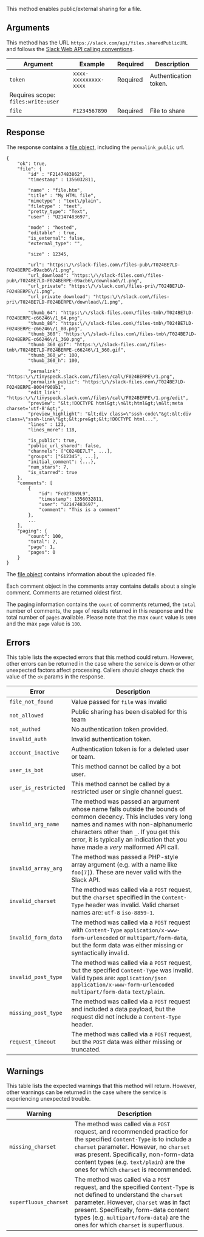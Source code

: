 This method enables public/external sharing for a file.

## Arguments

This method has the URL `https://slack.com/api/files.sharedPublicURL` and follows the [Slack Web API calling conventions](/web#basics).

| Argument | Example | Required | Description |
| --- | --- | --- | --- |
| `token` | `xxxx-xxxxxxxxx-xxxx` | Required | Authentication token.  
Requires scope: `files:write:user` |
| `file` | `F1234567890` | Required | File to share |

## Response

The response contains a [file object](/types/file), including the `permalink_public` url.

```
{
    "ok": true,
    "file": {
        "id" : "F2147483862",
        "timestamp" : 1356032811,

        "name" : "file.htm",
        "title" : "My HTML file",
        "mimetype" : "text\/plain",
        "filetype" : "text",
        "pretty_type": "Text",
        "user" : "U2147483697",

        "mode" : "hosted",
        "editable" : true,
        "is_external": false,
        "external_type": "",

        "size" : 12345,

        "url": "https:\/\/slack-files.com\/files-pub\/T024BE7LD-F024BERPE-09acb6\/1.png",
        "url_download": "https:\/\/slack-files.com\/files-pub\/T024BE7LD-F024BERPE-09acb6\/download\/1.png",
        "url_private": "https:\/\/slack.com\/files-pri\/T024BE7LD-F024BERPE\/1.png",
        "url_private_download": "https:\/\/slack.com\/files-pri\/T024BE7LD-F024BERPE\/download\/1.png",

        "thumb_64": "https:\/\/slack-files.com\/files-tmb\/T024BE7LD-F024BERPE-c66246\/1_64.png",
        "thumb_80": "https:\/\/slack-files.com\/files-tmb\/T024BE7LD-F024BERPE-c66246\/1_80.png",
        "thumb_360": "https:\/\/slack-files.com\/files-tmb\/T024BE7LD-F024BERPE-c66246\/1_360.png",
        "thumb_360_gif": "https:\/\/slack-files.com\/files-tmb\/T024BE7LD-F024BERPE-c66246\/1_360.gif",
        "thumb_360_w": 100,
        "thumb_360_h": 100,

        "permalink": "https:\/\/tinyspeck.slack.com\/files\/cal\/F024BERPE\/1.png",
        "permalink_public": "https:\/\/slack-files.com\/T024BE7LD-F024BERPE-8004f909b1",
        "edit_link": "https:\/\/tinyspeck.slack.com\/files\/cal\/F024BERPE\/1.png/edit",
        "preview": "&lt;!DOCTYPE html&gt;\n&lt;html&gt;\n&lt;meta charset='utf-8'&gt;",
        "preview_highlight": "&lt;div class=\"sssh-code\"&gt;&lt;div class=\"sssh-line\"&gt;&lt;pre&gt;&lt;!DOCTYPE html...",
        "lines" : 123,
        "lines_more": 118,

        "is_public": true,
        "public_url_shared": false,
        "channels": ["C024BE7LT", ...],
        "groups": ["G12345", ...],
        "initial_comment": {...},
        "num_stars": 7,
        "is_starred": true
    },
    "comments": [
        {
            "id": "Fc027BN9L9",
            "timestamp": 1356032811,
            "user": "U2147483697",
            "comment": "This is a comment"
        },
        ...
    ],
    "paging": {
        "count": 100,
        "total": 2,
        "page": 1,
        "pages": 0
    }
}
```

The [file object](/types/file) contains information about the uploaded file.

Each comment object in the comments array contains details about a single comment. Comments are returned oldest first.

The paging information contains the `count` of comments returned, the `total` number of comments, the `page` of results returned in this response and the total number of `pages` available. Please note that the max `count` value is `1000` and the max `page` value is `100`.

## Errors

This table lists the expected errors that this method could return. However, other errors can be returned in the case where the service is down or other unexpected factors affect processing. Callers should _always_ check the value of the `ok` params in the response.

| Error | Description |
| --- | --- |
| `file_not_found` | Value passed for `file` was invalid |
| `not_allowed` | Public sharing has been disabled for this team |
| `not_authed` | No authentication token provided. |
| `invalid_auth` | Invalid authentication token. |
| `account_inactive` | Authentication token is for a deleted user or team. |
| `user_is_bot` | This method cannot be called by a bot user. |
| `user_is_restricted` | This method cannot be called by a restricted user or single channel guest. |
| `invalid_arg_name` | The method was passed an argument whose name falls outside the bounds of common decency. This includes very long names and names with non-alphanumeric characters other than `_`. If you get this error, it is typically an indication that you have made a _very_ malformed API call. |
| `invalid_array_arg` | The method was passed a PHP-style array argument (e.g. with a name like `foo[7]`). These are never valid with the Slack API. |
| `invalid_charset` | The method was called via a `POST` request, but the `charset` specified in the `Content-Type` header was invalid. Valid charset names are: `utf-8` `iso-8859-1`. |
| `invalid_form_data` | The method was called via a `POST` request with `Content-Type` `application/x-www-form-urlencoded` or `multipart/form-data`, but the form data was either missing or syntactically invalid. |
| `invalid_post_type` | The method was called via a `POST` request, but the specified `Content-Type` was invalid. Valid types are: `application/json` `application/x-www-form-urlencoded` `multipart/form-data` `text/plain`. |
| `missing_post_type` | The method was called via a `POST` request and included a data payload, but the request did not include a `Content-Type` header. |
| `request_timeout` | The method was called via a `POST` request, but the `POST` data was either missing or truncated. |

## Warnings

This table lists the expected warnings that this method will return. However, other warnings can be returned in the case where the service is experiencing unexpected trouble.

| Warning | Description |
| --- | --- |
| `missing_charset` | The method was called via a `POST` request, and recommended practice for the specified `Content-Type` is to include a `charset` parameter. However, no `charset` was present. Specifically, non-form-data content types (e.g. `text/plain`) are the ones for which `charset` is recommended. |
| `superfluous_charset` | The method was called via a `POST` request, and the specified `Content-Type` is not defined to understand the `charset` parameter. However, `charset` was in fact present. Specifically, form-data content types (e.g. `multipart/form-data`) are the ones for which `charset` is superfluous. |

